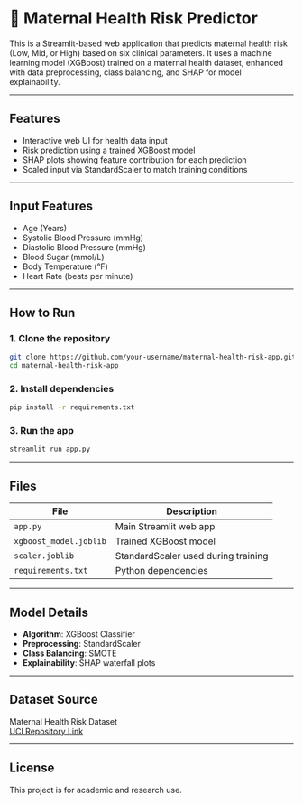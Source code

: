 # 🤰 Maternal Health Risk Predictor

This is a Streamlit-based web application that predicts maternal health risk (Low, Mid, or High) based on six clinical parameters. It uses a machine learning model (XGBoost) trained on a maternal health dataset, enhanced with data preprocessing, class balancing, and SHAP for model explainability.

---

## Features

- Interactive web UI for health data input
- Risk prediction using a trained XGBoost model
- SHAP plots showing feature contribution for each prediction
- Scaled input via StandardScaler to match training conditions

---

##  Input Features

- Age (Years)
- Systolic Blood Pressure (mmHg)
- Diastolic Blood Pressure (mmHg)
- Blood Sugar (mmol/L)
- Body Temperature (°F)
- Heart Rate (beats per minute)

---

##  How to Run

###  1. Clone the repository
```bash
git clone https://github.com/your-username/maternal-health-risk-app.git
cd maternal-health-risk-app
```

###  2. Install dependencies
```bash
pip install -r requirements.txt
```

###  3. Run the app
```bash
streamlit run app.py
```

---

## Files

| File                   | Description                             |
|------------------------|-----------------------------------------|
| `app.py`               | Main Streamlit web app                  |
| `xgboost_model.joblib` | Trained XGBoost model                   |
| `scaler.joblib`        | StandardScaler used during training     |
| `requirements.txt`     | Python dependencies                     |

---

## Model Details

- **Algorithm**: XGBoost Classifier
- **Preprocessing**: StandardScaler
- **Class Balancing**: SMOTE
- **Explainability**: SHAP waterfall plots

---

## Dataset Source

Maternal Health Risk Dataset  
[UCI Repository Link](https://archive.ics.uci.edu/dataset/863/maternal+health+risk)

---

## License

This project is for academic and research use.
